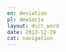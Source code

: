 ```yaml
---
en: deviation
pl: dewiacja
layout: dict_word
date: 2013-12-29
cat: navigation
---
```



<!-- TODO: opis -->